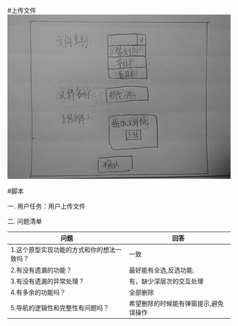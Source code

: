 #上传文件
![](/img/界面原型/上传文件.JPG)

#脚本

一. 用户任务：用户上传文件

二. 问题清单

|问题|回答|
|--|--|
|1.这个原型实现功能的方式和你的想法一致吗？ |一致|
|2.有没有遗漏的功能？|最好能有全选,反选功能.|
|3.有没有遗漏的异常处理？|有，缺少深层次的交互处理|
|4.有多余的功能吗？|全部删除|
|5.导航的逻辑性和完整性有问题吗？|希望删除的时候能有弹窗提示,避免误操作|
